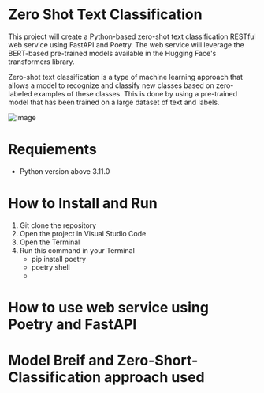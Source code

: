# **Zero Shot Text Classification**

This project will create a Python-based zero-shot text classification RESTful web service using FastAPI and Poetry. The web service will leverage the BERT-based pre-trained models available in the Hugging Face's transformers library.

Zero-shot text classification is a type of machine learning approach that allows a model to recognize and classify new classes based on zero-labeled examples of these classes. This is done by using a pre-trained model that has been trained on a large dataset of text and labels.

![image](https://github.com/zeidzen/HR_resume/assets/36964163/5fa8cf5a-9436-4981-ac03-b8cbf1cd0893)

# Requiements
- Python version above 3.11.0

# How to Install and Run

1. Git clone the repository
2. Open the project in Visual Studio Code
3. Open the Terminal 
4. Run this command in your Terminal 
    - pip install poetry
    - poetry shell
    - 

# How to use web service using Poetry and FastAPI


# Model Breif and Zero-Short-Classification approach used



